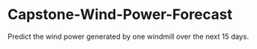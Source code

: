 # Capstone-Wind-Power-Forecast
Predict the wind power generated by one windmill over the next 15 days.
